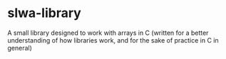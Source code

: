 # slwa-library
A small library designed to work with arrays in C (written for a better understanding of how libraries work, and for the sake of practice in C in general)
